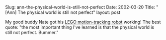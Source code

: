Slug: ann-the-physical-world-is-still-not-perfect
Date: 2002-03-20
Title: "[Ann] The physical world is still not perfect"
layout: post


My good buddy Nate got his <a href="http://www.nullgel.com/projects.html">LEGO motion-tracking robot</a> working! The best quote: &quot;the most important thing I&#39;ve learned is that the physical world is still not perfect. Bummer.&quot;
